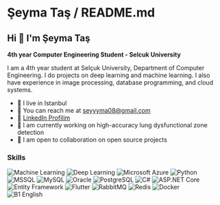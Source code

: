 # Şeyma Taş / README.md

## Hi 👋 I'm Şeyma Taş

**4th year Computer Engineering Student - Selcuk University**

I am a 4th year student at Selçuk University, Department of Computer Engineering. I do projects on deep learning and machine learning. I also have experience in image processing, database programming, and cloud systems.

- 📍 I live in Istanbul  
- 📧 You can reach me at [seyyyma08@gmail.com](mailto:seyyyma08@gmail.com)  
- 🔗 [LinkedIn Profilim](https://www.linkedin.com/in/%C5%9Feyma-ta%C5%9F-642600272/)  
- 💼 I am currently working on high-accuracy lung dysfunctional zone detection  
- 🤝 I am open to collaboration on open source projects  


### Skills  

![Machine Learning](https://img.shields.io/badge/-Machine%20Learning-102230?logo=google&logoColor=white)
![Deep Learning](https://img.shields.io/badge/-Deep%20Learning-00599C?logo=numpy&logoColor=white)
![Microsoft Azure](https://img.shields.io/badge/-Microsoft%20Azure-0089D6?logo=microsoft-azure&logoColor=white)
![Python](https://img.shields.io/badge/-Python-3776AB?logo=python&logoColor=white)
![MSSQL](https://img.shields.io/badge/-MSSQL-CC2927?logo=microsoft-sql-server&logoColor=white)
![MySQL](https://img.shields.io/badge/-MySQL-4479A1?logo=mysql&logoColor=white)
![Oracle](https://img.shields.io/badge/-Oracle-F80000?logo=oracle&logoColor=white)
![PostgreSQL](https://img.shields.io/badge/-PostgreSQL-336791?logo=postgresql&logoColor=white)
![C#](https://img.shields.io/badge/-C%23-239120?logo=c-sharp&logoColor=white)
![ASP.NET Core](https://img.shields.io/badge/-ASP.NET%20Core-5C2D91?logo=dotnet&logoColor=white)
![Entity Framework](https://img.shields.io/badge/-Entity%20Framework-512BD4?logo=dotnet&logoColor=white)
![Flutter](https://img.shields.io/badge/-Flutter-02569B?logo=flutter&logoColor=white)
![RabbitMQ](https://img.shields.io/badge/-RabbitMQ-FF6600?logo=rabbitmq&logoColor=white)
![Redis](https://img.shields.io/badge/-Redis-DC382D?logo=redis&logoColor=white)
![Docker](https://img.shields.io/badge/-Docker-2496ED?logo=docker&logoColor=white)  
![B1 English](https://img.shields.io/badge/-B1%20English-0078D4?logo=translate&logoColor=white)

